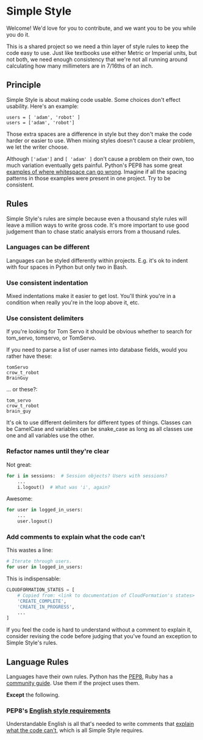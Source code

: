 # Simple Style

Welcome! We'd love for you to contribute, and we want you to be you while you do it.

This is a shared project so we need a thin layer of style rules to keep the code easy to use. Just like textbooks use
either Metric or Imperial units, but not both, we need enough consistency that we're not all running around calculating
how many millimeters are in 7/16ths of an inch.

## Principle

Simple Style is about making code usable. Some choices don't effect usability. Here's an example:

    users = [ 'adam', 'robot' ]
    users = ['adam', 'robot']

Those extra spaces are a difference in style but they don't make the code harder or easier to use. When mixing styles
doesn't cause a clear problem, we let the writer choose.

Although `['adam']` and `[ 'adam' ]` don't cause a problem on their own, too much variation eventually gets painful.
Python's PEP8 has some great [examples of where whitespace can go wrong][whitespace]. Imagine if all the spacing
patterns in those examples were present in one project. Try to be consistent.

## Rules

Simple Style's rules are simple because even a thousand style rules will leave a million ways to write gross code. It's
more important to use good judgement than to chase static analysis errors from a thousand rules.

### Languages can be different

Languages can be styled differently within projects. E.g. it's ok to indent with four spaces in Python but only two
in Bash.

### Use consistent indentation

Mixed indentations make it easier to get lost. You'll think you're in a condition when really you're in the loop above
it, etc.

### Use consistent delimiters

If you're looking for Tom Servo it should be obvious whether to search for tom_servo, tomservo, or TomServo.

If you need to parse a list of user names into database fields, would you rather have these:

    tomServo
    crow_t_robot
    BrainGuy

... or these?:

    tom_servo
    crow_t_robot
    brain_guy

It's ok to use different delimiters for different types of things. Classes can be CamelCase and variables can be
snake_case as long as all classes use one and all variables use the other.

### Refactor names until they're clear

Not great:

```python
for i in sessions:  # Session objects? Users with sessions?
    ...
    i.logout()  # What was 'i', again?
```

Awesome:

```python
for user in logged_in_users:
    ...
    user.logout()
```

### Add comments to explain what the code can't

This wastes a line:

```python
# Iterate through users.
for user in logged_in_users:
```

This is indispensable:

```python
CLOUDFORMATION_STATES = [
    # Copied from: <link to documentation of CloudFormation's states>
    'CREATE_COMPLETE',
    'CREATE_IN_PROGRESS',
    ...
]
```

If you feel the code is hard to understand without a comment to explain it, consider revising the code before judging
that you've found an exception to Simple Style's rules.

## Language Rules

Languages have their own rules. Python has the [PEP8][pep8], Ruby has a [community guide][ruby_style]. Use them if the
project uses them.

**Except** the following.

### PEP8's [English style requirements][pep8_english]

Understandable English is all that's needed to write comments that [explain what the code can't][comments], which is
all Simple Style requires.


[comments]: #add-comments-to-explain-what-the-code-cant
[pep8]: https://www.python.org/dev/peps/pep-0008/
[pep8_english]: https://www.python.org/dev/peps/pep-0008/#comments
[ruby_style]: https://github.com/bbatsov/ruby-style-guide
[whitespace]: https://www.python.org/dev/peps/pep-0008/#whitespace-in-expressions-and-statements
